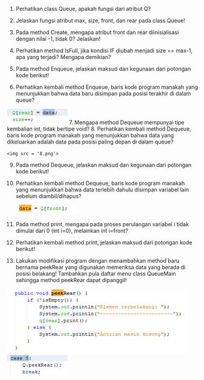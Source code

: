 1. Perhatikan class Queue, apakah fungsi dari atribut Q? 
2. Jelaskan fungsi atribut max, size, front, dan rear pada class Queue! 
3. Pada method Create, mengapa atribut front dan rear diinisialisasi dengan nilai -1, tidak 0? 
Jelaskan! 
4. Perhatikan method IsFull, jika kondisi IF diubah menjadi size == max-1, apa yang terjadi? 
Mengapa demikian? 
5. Pada method Enqueue, jelaskan maksud dan kegunaan dari potongan kode berikut! 
 
6. Perhatikan kembali method Enqueue, baris kode program manakah yang menunjukkan bahwa 
data baru disimpan pada posisi terakhir di dalam queue? 
<img src = '6.png'>
7. Mengapa method Dequeue mempunyai tipe kembalian int, tidak bertipe void? 
8. Perhatikan kembali method Dequeue, baris kode program manakah yang menunjukkan bahwa 
data yang dikeluarkan adalah data pada posisi paling depan di dalam queue? 

    <img src = '8.png'> 

 9. Pada method Dequeue, jelaskan maksud dan kegunaan dari potongan kode berikut! 
 
10. Perhatikan kembali method Dequeue, baris kode program manakah yang menunjukkan bahwa 
data terlebih dahulu disimpan variabel lain sebelum diambil/dihapus? 

    <img src = '10.png'>

11. Pada method print, mengapa pada proses perulangan variabel i tidak dimulai dari 0 (int i=0), 
melainkan int i=front? 
12. Perhatikan kembali method print, jelaskan maksud dari potongan kode berikut! 
 
13. Lakukan modifikasi program dengan menambahkan method baru bernama peekRear yang 
digunakan memeriksa data yang berada di posisi belakang! Tambahkan pula daftar menu class 
QueueMain sehingga method peekRear dapat dipanggil!
<img src = '13.png'>
<img src = '13_1.png'>